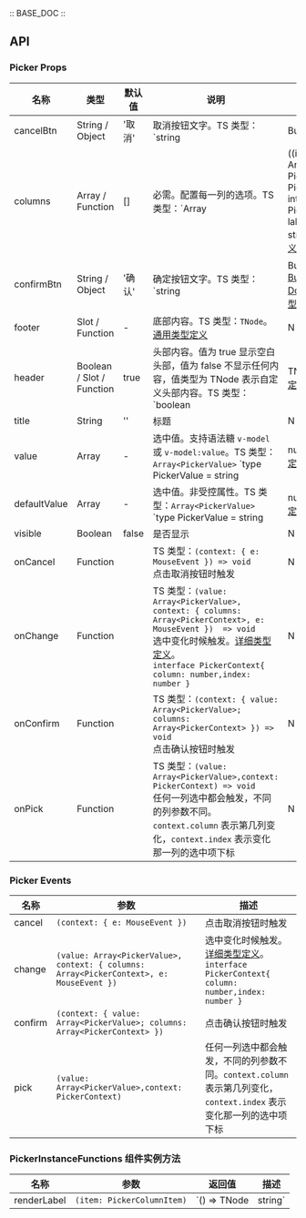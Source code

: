 :: BASE_DOC ::


## API
### Picker Props

名称 | 类型 | 默认值 | 说明 | 必传
-- | -- | -- | -- | --
cancelBtn | String / Object | '取消' | 取消按钮文字。TS 类型：`string | ButtonProps` | N
columns | Array / Function | [] | 必需。配置每一列的选项。TS 类型：`Array<PickerColumn> | ((item: Array<PickerValue>)  => Array<PickerColumn>)` `type PickerColumn = PickerColumnItem[]` `interface PickerColumnItem { label: string,value: string}`。[详细类型定义](https://github.com/Tencent/tdesign-mobile-vue/tree/develop/src/picker/type.ts) | Y
confirmBtn | String / Object | '确认' | 确定按钮文字。TS 类型：`string | ButtonProps`，[Button API Documents](./button?tab=api)。[详细类型定义](https://github.com/Tencent/tdesign-mobile-vue/tree/develop/src/picker/type.ts) | N
footer | Slot / Function | - | 底部内容。TS 类型：`TNode`。[通用类型定义](https://github.com/Tencent/tdesign-mobile-vue/blob/develop/src/common.ts) | N
header | Boolean / Slot / Function | true | 头部内容。值为 true 显示空白头部，值为 false 不显示任何内容，值类型为 TNode 表示自定义头部内容。TS 类型：`boolean | TNode`。[通用类型定义](https://github.com/Tencent/tdesign-mobile-vue/blob/develop/src/common.ts) | N
title | String | '' | 标题 | N
value | Array | - | 选中值。支持语法糖 `v-model` 或 `v-model:value`。TS 类型：`Array<PickerValue>` `type PickerValue = string | number`。[详细类型定义](https://github.com/Tencent/tdesign-mobile-vue/tree/develop/src/picker/type.ts) | N
defaultValue | Array | - | 选中值。非受控属性。TS 类型：`Array<PickerValue>` `type PickerValue = string | number`。[详细类型定义](https://github.com/Tencent/tdesign-mobile-vue/tree/develop/src/picker/type.ts) | N
visible | Boolean | false | 是否显示 | N
onCancel | Function |  | TS 类型：`(context: { e: MouseEvent }) => void`<br/>点击取消按钮时触发 | N
onChange | Function |  | TS 类型：`(value: Array<PickerValue>, context: { columns: Array<PickerContext>, e: MouseEvent })  => void`<br/>选中变化时候触发。[详细类型定义](https://github.com/Tencent/tdesign-mobile-vue/tree/develop/src/picker/type.ts)。<br/>`interface PickerContext{ column: number,index: number }`<br/> | N
onConfirm | Function |  | TS 类型：`(context: { value: Array<PickerValue>; columns: Array<PickerContext> }) => void`<br/>点击确认按钮时触发 | N
onPick | Function |  | TS 类型：`(value: Array<PickerValue>,context: PickerContext) => void`<br/>任何一列选中都会触发，不同的列参数不同。`context.column` 表示第几列变化，`context.index` 表示变化那一列的选中项下标 | N

### Picker Events

名称 | 参数 | 描述
-- | -- | --
cancel | `(context: { e: MouseEvent })` | 点击取消按钮时触发
change | `(value: Array<PickerValue>, context: { columns: Array<PickerContext>, e: MouseEvent }) ` | 选中变化时候触发。[详细类型定义](https://github.com/Tencent/tdesign-mobile-vue/tree/develop/src/picker/type.ts)。<br/>`interface PickerContext{ column: number,index: number }`<br/>
confirm | `(context: { value: Array<PickerValue>; columns: Array<PickerContext> })` | 点击确认按钮时触发
pick | `(value: Array<PickerValue>,context: PickerContext)` | 任何一列选中都会触发，不同的列参数不同。`context.column` 表示第几列变化，`context.index` 表示变化那一列的选中项下标

### PickerInstanceFunctions 组件实例方法

名称 | 参数 | 返回值 | 描述
-- | -- | -- | --
renderLabel | `(item: PickerColumnItem)` | `() => TNode | string` | 自定义label
